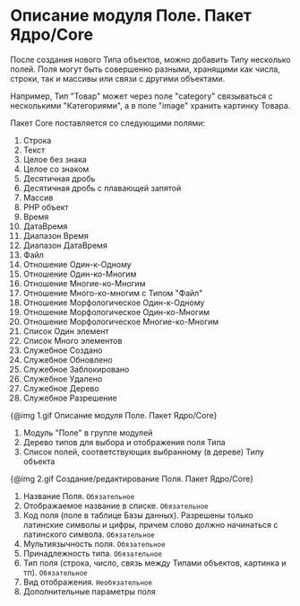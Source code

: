 # Описание модуля Поле. Пакет Ядро/Core

После создания нового Типа объектов, можно добавить Типу несколько полей. Поля могут быть совершенно разными, хранящими 
как числа, строки, так и массивы или связи с другими объектами.

Например, Тип "Товар" может через поле "category" связываться с несколькими "Категориями", а в поле "image" хранить 
картинку Товара. 

Пакет Core поставляется со следующими полями:

1. Строка
1. Текст
1. Целое без знака
1. Целое со знаком
1. Десятичная дробь
1. Десятичная дробь с плавающей запятой
1. Массив
1. PHP объект
1. Время
1. ДатаВремя
1. Диапазон Время
1. Диапазон ДатаВремя
1. Файл
1. Отношение Один-к-Одному
1. Отношение Один-ко-Многим
1. Отношение Многие-ко-Многим
1. Отношение Много-ко-многим с Типом "Файл"
1. Отношение Морфологическое Один-к-Одному
1. Отношение Морфологическое Один-ко-Многим
1. Отношение Морфологическое Многие-ко-Многим
1. Список Один элемент
1. Список Много элементов
1. Служебное Создано
1. Служебное Обновлено
1. Служебное Заблокировано
1. Служебное Удалено
1. Служебное Дерево
1. Служебное Разрешение


{@img 1.gif Описание модуля Поле. Пакет Ядро/Core}

1. Модуль "Поле" в группе модулей
2. Дерево типов для выбора и отображения поля Типа
3. Список полей, соответствующих выбранному (в дереве) Типу объекта

{@img 2.gif Создание/редактирование Поля. Пакет Ядро/Core}

1. Название Поля. `Обязательное`
2. Отображаемое название в списке. `Обязательное`
3. Код поля (поле в таблице Базы данных). Разрешены только латинские символы и цифры, причем слово должно начинаться с 
латинского символа. `Обязательное`
4. Мультиязычность поля. `Обязательное`
5. Принадлежность типа. `Обязательное`
6. Тип поля (строка, число, связь между Типами объектов, картинка и тп). `Обязательное`
7. Вид отображения. `Необязательное`
8. Дополнительные параметры поля


